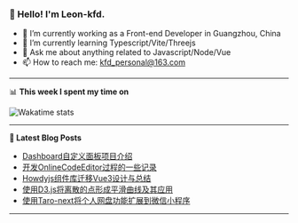 ### 👋 Hello! I'm Leon-kfd.

- 🔭 I’m currently working as a Front-end Developer in Guangzhou, China
- 🌱 I’m currently learning Typescript/Vite/Threejs
- 💬 Ask me about anything related to Javascript/Node/Vue
- 📫 How to reach me: <a rel="me" href="mailto://kfd_personal@163.com">kfd_personal@163.com</a>

-------

📊 **This week I spent my time on**

![Wakatime stats](https://github-readme-stats-taupe-two.vercel.app/api/wakatime?username=leon_kfd&hide_title=true&hide_border=true&langs_count=5)

-------

**📝 Latest Blog Posts**

<!-- BLOG-POST-LIST:START -->
- [Dashboard自定义面板项目介绍](https://kongfandong.cn/blog/design-of-dashboard/)
- [开发OnlineCodeEditor过程的一些记录](https://kongfandong.cn/blog/record-for-online-code-editor/)
- [Howdyjs组件库迁移Vue3设计与总结](https://kongfandong.cn/blog/design-of-howdy-next/)
- [使用D3.js将离散的点形成平滑曲线及其应用](https://kongfandong.cn/blog/d3-mulitpoint-connection/)
- [使用Taro-next将个人网盘功能扩展到微信小程序](https://kongfandong.cn/blog/design-of-weapp-file-system/)
<!-- BLOG-POST-LIST:END -->

-------
